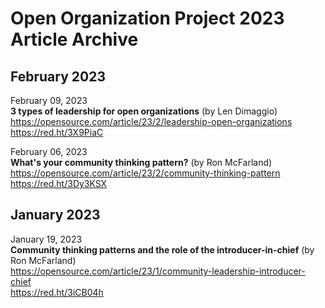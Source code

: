 # Open Organization Project 2023 Article Archive

## February 2023

February 09, 2023  
**3 types of leadership for open organizations** (by Len Dimaggio)  
https://opensource.com/article/23/2/leadership-open-organizations  
https://red.ht/3X9PiaC

February 06, 2023  
**What's your community thinking pattern?** (by Ron McFarland)  
https://opensource.com/article/23/2/community-thinking-pattern  
https://red.ht/3Dy3KSX

## January 2023

January 19, 2023  
**Community thinking patterns and the role of the introducer-in-chief** (by Ron McFarland)  
https://opensource.com/article/23/1/community-leadership-introducer-chief  
https://red.ht/3iCB04h
